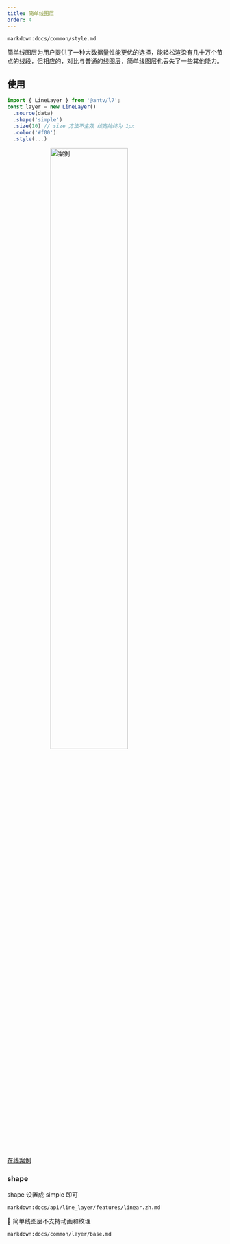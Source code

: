```yaml
---
title: 简单线图层
order: 4
---
```


`markdown:docs/common/style.md`

简单线图层为用户提供了一种大数据量性能更优的选择，能轻松渲染有几十万个节点的线段，但相应的，对比与普通的线图层，简单线图层也丢失了一些其他能力。

## 使用

```javascript
import { LineLayer } from '@antv/l7';
const layer = new LineLayer()
  .source(data)
  .shape('simple')
  .size(10) // size 方法不生效 线宽始终为 1px
  .color('#f00')
  .style(...)

```

<img width="60%" style="display: block;margin: 0 auto;" alt="案例" src='https://gw.alipayobjects.com/mdn/rms_816329/afts/img/A*HulgSKEJAKMAAAAAAAAAAAAAARQnAQ'>

[在线案例](../../../examples/gallery/animate#grid)

### shape

shape 设置成 simple 即可

`markdown:docs/api/line_layer/features/linear.zh.md`

🌟 简单线图层不支持动画和纹理

`markdown:docs/common/layer/base.md`
